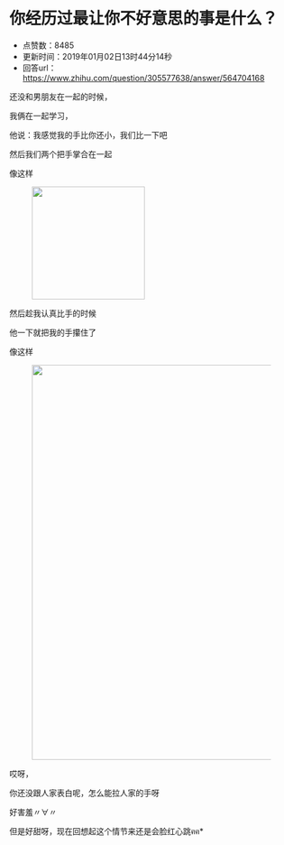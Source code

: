 # 你经历过最让你不好意思的事是什么？
- 点赞数：8485
- 更新时间：2019年01月02日13时44分14秒
- 回答url：https://www.zhihu.com/question/305577638/answer/564704168
<body>
 <p data-pid="K_l1urdv">还没和男朋友在一起的时候，</p>
 <p data-pid="KMfzalT7">我俩在一起学习，</p>
 <p data-pid="t8NyJmO9">他说：我感觉我的手比你还小，我们比一下吧</p>
 <p data-pid="OH3toaTN">然后我们两个把手掌合在一起</p>
 <p data-pid="coY96y3k">像这样</p>
 <figure data-size="small">
  <img src="https://pica.zhimg.com/50/v2-e2f8d8c448980e4e3594027a49e8f7ad_720w.jpg?source=1940ef5c" data-rawwidth="200" data-rawheight="200" data-size="small" data-original-token="v2-d956e5f8b1b5091256957a96f907bded" data-default-watermark-src="https://pica.zhimg.com/50/v2-85ca4925ab5e0e75191553491cf134db_720w.jpg?source=1940ef5c" class="content_image" width="200">
 </figure>
 <p data-pid="Fp2HHWO3">然后趁我认真比手的时候</p>
 <p data-pid="dcIHfZ-Z">他一下就把我的手攥住了</p>
 <p data-pid="oxNYGXMc">像这样</p>
 <figure data-size="small">
  <img src="https://picx.zhimg.com/50/v2-51f2a8c57d61b92a2eeb688a63ac425f_720w.jpg?source=1940ef5c" data-rawwidth="700" data-rawheight="712" data-size="small" data-original-token="v2-f5f166122d44225ce3bf7635379b260a" data-default-watermark-src="https://picx.zhimg.com/50/v2-7b8938b2931de053dd0b60aa2a4ccab7_720w.jpg?source=1940ef5c" class="origin_image zh-lightbox-thumb" width="700" data-original="https://pic1.zhimg.com/v2-51f2a8c57d61b92a2eeb688a63ac425f_r.jpg?source=1940ef5c">
 </figure>
 <p data-pid="zFijIk8w">哎呀，</p>
 <p data-pid="rs35SLH3">你还没跟人家表白呢，怎么能拉人家的手呀</p>
 <p data-pid="3yKSvyv6">好害羞〃∀〃</p>
 <p data-pid="Vv49VT4V">但是好甜呀，现在回想起这个情节来还是会脸红心跳ฅฅ*</p>
</body>